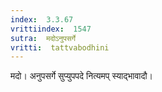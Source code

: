 ```yaml
---
index:  3.3.67
vrittiindex:  1547
sutra:  मदोऽनुपसर्गे
vritti:  tattvabodhini 
---
```


मदो। अनुपसर्गे सुप्युपपदे नित्यमप् स्याद्भावादौ। 

